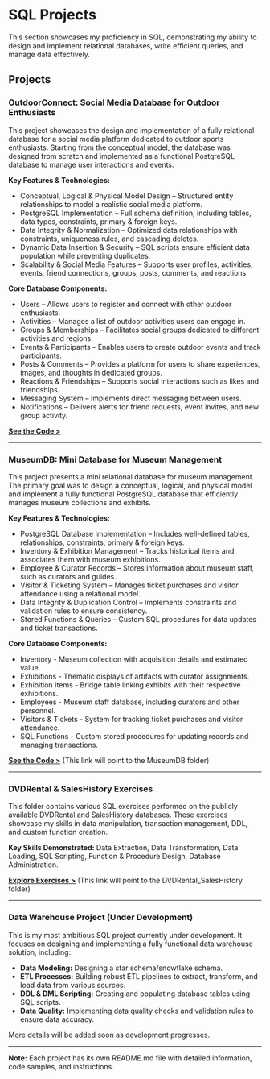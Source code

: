 # SQL Projects

This section showcases my proficiency in SQL, demonstrating my ability to design and implement relational databases, write efficient queries, and manage data effectively.

## Projects

### OutdoorConnect: Social Media Database for Outdoor Enthusiasts

This project showcases the design and implementation of a fully relational database for a social media platform dedicated to outdoor sports enthusiasts. Starting from the conceptual model, the database was designed from scratch and implemented as a functional PostgreSQL database to manage user interactions and events.

**Key Features & Technologies:**

*   Conceptual, Logical & Physical Model Design – Structured entity relationships to model a realistic social media platform.
*   PostgreSQL Implementation – Full schema definition, including tables, data types, constraints, primary & foreign keys.
*   Data Integrity & Normalization – Optimized data relationships with constraints, uniqueness rules, and cascading deletes.
*   Dynamic Data Insertion & Security – SQL scripts ensure efficient data population while preventing duplicates.
*   Scalability & Social Media Features – Supports user profiles, activities, events, friend connections, groups, posts, comments, and reactions.

**Core Database Components:**

*   Users – Allows users to register and connect with other outdoor enthusiasts.
*   Activities – Manages a list of outdoor activities users can engage in.
*   Groups & Memberships – Facilitates social groups dedicated to different activities and regions.
*   Events & Participants – Enables users to create outdoor events and track participants.
*   Posts & Comments – Provides a platform for users to share experiences, images, and thoughts in dedicated groups.
*   Reactions & Friendships – Supports social interactions such as likes and friendships.
*   Messaging System – Implements direct messaging between users.
*   Notifications – Delivers alerts for friend requests, event invites, and new group activity.

[**See the Code >**](https://github.com/nico14-d/Portfolio/tree/main/Projects/SQL/OutdoorConnectDB)

---

### MuseumDB: Mini Database for Museum Management

This project presents a mini relational database for museum management. The primary goal was to design a conceptual, logical, and physical model and implement a fully functional PostgreSQL database that efficiently manages museum collections and exhibits.

**Key Features & Technologies:**

*   PostgreSQL Database Implementation – Includes well-defined tables, relationships, constraints, primary & foreign keys.
*   Inventory & Exhibition Management – Tracks historical items and associates them with museum exhibitions.
*   Employee & Curator Records – Stores information about museum staff, such as curators and guides.
*   Visitor & Ticketing System – Manages ticket purchases and visitor attendance using a relational model.
*   Data Integrity & Duplication Control – Implements constraints and validation rules to ensure consistency.
*   Stored Functions & Queries – Custom SQL procedures for data updates and ticket transactions.

**Core Database Components:**

*   Inventory - Museum collection with acquisition details and estimated value.
*   Exhibitions - Thematic displays of artifacts with curator assignments.
*   Exhibition Items - Bridge table linking exhibits with their respective exhibitions.
*   Employees - Museum staff database, including curators and other personnel.
*   Visitors & Tickets - System for tracking ticket purchases and visitor attendance.
*   SQL Functions - Custom stored procedures for updating records and managing transactions.

[**See the Code >**](MuseumDB) (This link will point to the MuseumDB folder)

---

### DVDRental & SalesHistory Exercises

This folder contains various SQL exercises performed on the publicly available DVDRental and SalesHistory databases. These exercises showcase my skills in data manipulation, transaction management, DDL, and custom function creation.

**Key Skills Demonstrated:** Data Extraction, Data Transformation, Data Loading, SQL Scripting, Function & Procedure Design, Database Administration.

[**Explore Exercises >**](DVDRental_SalesHistory) (This link will point to the DVDRental_SalesHistory folder)

---

### Data Warehouse Project (Under Development)

This is my most ambitious SQL project currently under development.  It focuses on designing and implementing a fully functional data warehouse solution, including:

*   **Data Modeling:**  Designing a star schema/snowflake schema.
*   **ETL Processes:** Building robust ETL pipelines to extract, transform, and load data from various sources.
*   **DDL & DML Scripting:**  Creating and populating database tables using SQL scripts.
*   **Data Quality:**  Implementing data quality checks and validation rules to ensure data accuracy.

More details will be added soon as development progresses.

---

**Note:** Each project has its own README.md file with detailed information, code samples, and instructions.
